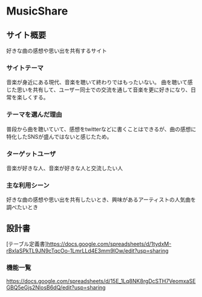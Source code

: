 # MusicShare

## サイト概要
好きな曲の感想や思い出を共有するサイト

### サイトテーマ
音楽が身近にある現代、音楽を聴いて終わりではもったいない。
曲を聴いて感じた思いを共有して、ユーザー同士での交流を通して音楽を更に好きになり、日常を楽しくする。

### テーマを選んだ理由
普段から曲を聴いていて、感想をtwitterなどに書くことはできるが、曲の感想に特化したSNSが盛んではないと感じたため。

### ターゲットユーザ
音楽が好きな人、音楽が好きな人と交流したい人

### 主な利用シーン
好きな曲の感想や思い出を共有したいとき、興味があるアーティストの人気曲を調べたいとき

## 設計書
[テーブル定義書]https://docs.google.com/spreadsheets/d/1tydxM-rBxIaSPkTL9JN9cTqcOo-1LmrLLd4E3mm9lOw/edit?usp=sharing

### 機能一覧
https://docs.google.com/spreadsheets/d/15E_1Lq8NK8rgDcSTH7VeomxaSEGBQ5eGjs2NlosB6dQ/edit?usp=sharing

